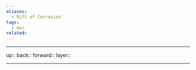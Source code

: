 ```yaml
---
aliases:
  - Rift of Corrosion
tags:
  - moc
related:
---
```


***

up:: 
back:: 
forward:: 
layer:: 

***
